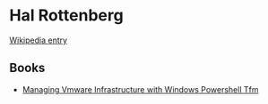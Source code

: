 # Hal Rottenberg

[Wikipedia entry](https://en.wikipedia.org/wiki/Hal_Rottenberg)

## Books

- [Managing Vmware Infrastructure with Windows Powershell Tfm](Managing_Vmware_Infrastructure_with_Windows_Powershell_Tfm.md)
